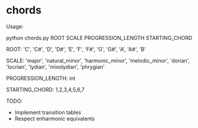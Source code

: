 # chords

Usage:

python chords.py ROOT SCALE PROGRESSION_LENGTH STARTING_CHORD

ROOT:
'C', 'C#', 'D', 'D#', 'E', 'F', 'F#', 'G', 'G#', 'A', 'A#', 'B'

SCALE:
'major', 'natural_minor', 'harmonic_minor', 'melodic_minor', 'dorian', 'locrian', 'lydian', 'mixolydian', 'phrygian'

PROGRESSION_LENGTH:
int

STARTING_CHORD:
1,2,3,4,5,6,7

TODO:
- Implement transition tables
- Respect enharmonic equivalents

